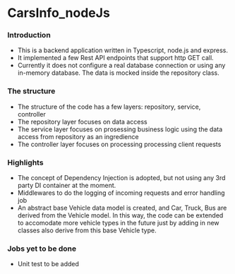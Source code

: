 # CarsInfo_nodeJs

### Introduction
   - This is a backend application written in Typescript, node.js and express.
   - It implemented a few Rest API endpoints that support http GET call.
   - Currently it does not configure a real database connection or using any in-memory database. The data is mocked inside the repository class.

### The structure
  - The structure of the code has a few layers: repository, service, controller
  - The repository layer focuses on data access
  - The service layer focuses on prosessing business logic using the data access from repository as an ingredience
  - The controller layer focuses on processing processing client requests

### Highlights
  - The concept of Dependency Injection is adopted, but not using any 3rd party DI container at the moment.
  - Middlewares to do the logging of incoming requests and error handling job
  - An abstract base Vehicle data model is created, and Car, Truck, Bus are derived from the Vehicle model. In this way, the code can be extended to accomodate more vehicle types in the future just by adding in new classes also derive from this base Vehicle type.
  
### Jobs yet to be done
   - Unit test to be added
